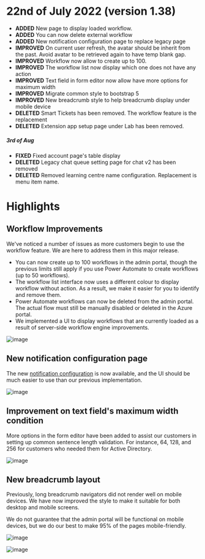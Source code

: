 # 22nd of July 2022 (version 1.38)

- **ADDED** New page to display loaded workflow.
- **ADDED** You can now delete external workflow
- **ADDED** New notification configuration page to replace legacy page
- **IMPROVED** On current user refresh, the avatar should be inherit from the past. Avoid avatar to be retrieved again to have temp blank gap.
- **IMPROVED** Workflow now allow to create up to 100.
- **IMPROVED** The workflow list now display which one does not have any action
- **IMPROVED** Text field in form editor now allow have more options for maximum width
- **IMPROVED** Migrate common style to bootstrap 5
- **IMPROVED** New breadcrumb style to help breadcrumb display under mobile device
- **DELETED** Smart Tickets has been removed. The workflow feature is the replacement
- **DELETED** Extension app setup page under Lab has been removed.

##### 3rd of Aug

- **FIXED** Fixed account page's table display
- **DELETED** Legacy chat queue setting page for chat v2 has been removed
- **DELETED** Removed learning centre name configuration. Replacement is menu item name.

# Highlights

## Workflow Improvements

We've noticed a number of issues as more customers begin to use the workflow feature. We are here to address them in this major release.

- You can now create up to 100 workflows in the admin portal, though the previous limits still apply if you use Power Automate to create workflows (up to 50 workflows).
- The workflow list interface now uses a different colour to display workflow without action. As a result, we make it easier for you to identify and remove them. 
- Power Automate workflows can now be deleted from the admin portal. The actual flow must still be manually disabled or deleted in the Azure portal.
- We implemented a UI to display workflows that are currently loaded as a result of server-side workflow engine improvements.

![image](https://user-images.githubusercontent.com/1712143/185018791-711b9232-f562-4cc9-ac78-5729c1dff754.png)

## New notification configuration page

The new [notification configuration](/configs/portal/notifications/basic) is now available, and the UI should be much easier to use than our previous implementation. 

![image](https://user-images.githubusercontent.com/1712143/185019095-d960ad76-fd4b-46c0-a4b4-5ddd47948f92.png)

## Improvement on text field's maximum width condition

More options in the form editor have been added to assist our customers in setting up common sentence length validation. For instance, 64, 128, and 256 for customers who needed them for Active Directory. 

![image](https://user-images.githubusercontent.com/1712143/185019645-4a43acef-16dc-42b7-8113-c13fb12e333d.png)


## New breadcrumb layout

Previously, long breadcrumb navigators did not render well on mobile devices. We have now improved the style to make it suitable for both desktop and mobile screens. 

We do not guarantee that the admin portal will be functional on mobile devices, but we do our best to make 95% of the pages mobile-friendly. 

![image](https://user-images.githubusercontent.com/1712143/185019941-d83a37fe-18d5-479e-b0f1-b1ce2fe64852.png)

![image](https://user-images.githubusercontent.com/1712143/185019996-046a3d66-897e-4923-be1b-3eca3d04f8e9.png)

